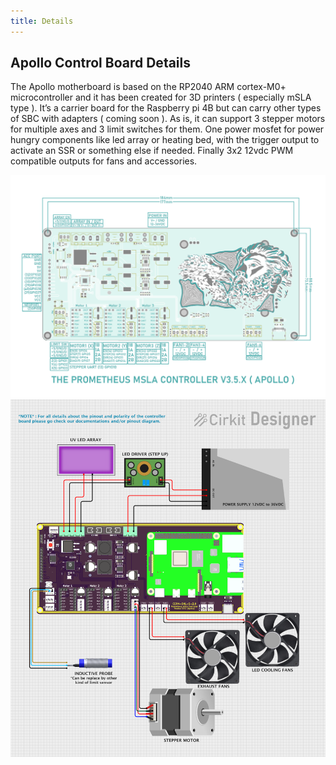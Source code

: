 ```yaml
---
title: Details
---
```

## Apollo Control Board Details
The Apollo motherboard is based on the RP2040 ARM cortex-M0+ microcontroller and it has
been created for 3D printers ( especially mSLA type ). It’s a carrier board for the Raspberry pi 4B
but can carry other types of SBC with adapters ( coming soon ). As is, it can support 3 stepper
motors for multiple axes and 3 limit switches for them. One power mosfet for power hungry
components like led array or heating bed, with the trigger output to activate an SSR or 
something else if needed. Finally 3x2 12vdc PWM compatible outputs for fans and accessories.

![](./images/ApolloControlBoardPinOut.png)
![](./images/image15.png)